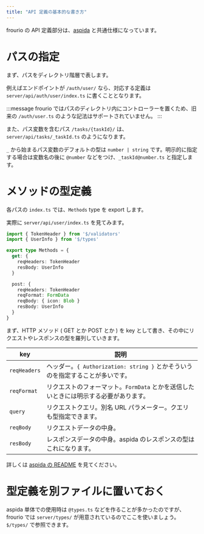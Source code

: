 ```yaml
---
title: "API 定義の基本的な書き方"
---
```


frourio の API 定義部分は、[aspida](https://github.com/aspida/aspida) と共通仕様になっています。

# パスの指定

まず、パスをディレクトリ階層で表します。

例えばエンドポイントが `/auth/user/` なら、対応する定義は `server/api/auth/user/index.ts` に書くこととなります。

:::message
frourio ではパスのディレクトリ内にコントローラーを置くため、旧来の `/auth/user.ts` のような記法はサポートされていません。
:::

また、パス変数を含むパス `/tasks/{taskId}/` は、`server/api/tasks/_taskId.ts` のようになります。

`_` から始まるパス変数のデフォルトの型は `number | string` です。明示的に指定する場合は変数名の後に `@number` などをつけ、`_taskId@number.ts` と指定します。

# メソッドの型定義

各パスの `index.ts` では、`Methods` type を export します。

実際に `server/api/user/index.ts` を見てみます。

```ts
import { TokenHeader } from '$/validators'
import { UserInfo } from '$/types'

export type Methods = {
  get: {
    reqHeaders: TokenHeader
    resBody: UserInfo
  }

  post: {
    reqHeaders: TokenHeader
    reqFormat: FormData
    reqBody: { icon: Blob }
    resBody: UserInfo
  }
}
```

まず、HTTP メソッド ( GET とか POST とか ) を key として書き、その中にリクエストやレスポンスの型を羅列していきます。

| key | 説明 |
| --- | --- |
| `reqHeaders` | ヘッダー。`{ Authorization: string }` とかそういうのを指定することが多いです。 |
| `reqFormat` | リクエストのフォーマット。`FormData` とかを送信したいときには明示する必要があります。 |
| `query` | リクエストクエリ。別名 URL パラメーター。クエリも型指定できます。 |
| `reqBody` | リクエストデータの中身。 |
| `resBody` | レスポンスデータの中身。aspida のレスポンスの型はこれになります。 |

詳しくは [aspida の README](https://github.com/aspida/aspida/tree/master/packages/aspida/docs/ja#tips) を見てください。

# 型定義を別ファイルに置いておく

aspida 単体での使用時は `@types.ts` などを作ることが多かったのですが、frourio では `server/types/` が用意されているのでここを使いましょう。
`$/types/` で参照できます。
